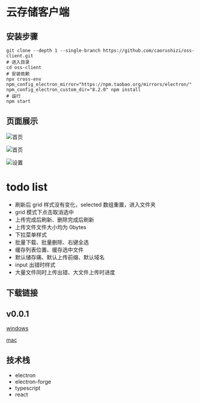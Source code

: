 # 云存储客户端

## 安装步骤

```shell script
git clone --depth 1 --single-branch https://github.com/caorushizi/oss-client.git
# 进入目录
cd oss-client
# 安装依赖
npx cross-env npm_config_electron_mirror="https://npm.taobao.org/mirrors/electron/" npm_config_electron_custom_dir="8.2.0" npm install
# 运行
npm start
```

## 页面展示

![首页](http://static.ziying.site/home-page-grid.png)

![首页](http://static.ziying.site/home-page-table.png)

![设置](http://static.ziying.site/setting.png)

# todo list

- 刷新后 grid 样式没有变化，selected 数组重置，进入文件夹
- grid 模式下点击取消选中
- 上传完成后刷新、删除完成后刷新
- 上传文件文件大小均为 0bytes
- 下拉菜单样式
- 批量下载、批量删除、右键全选
- 缓存列表位置、缓存选中文件
- 默认储存痛、默认上传前缀、默认域名
- input 出错时样式
- 大量文件同时上传出错、大文件上传时进度

## 下载链接

v0.0.1
---
[windows](http://static.ziying.site/oss-client-mac-v0.0.1.zip)

[mac](http://static.ziying.site/oss-client-windows-v0.0.1.exe)


## 技术栈

- electron
- electron-forge
- typescript
- react
